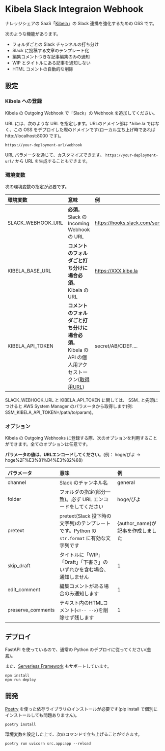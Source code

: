 # Kibela Slack Integraion Webhook

ナレッジシェアの SaaS「[Kibela](https://kibe.la/)」の Slack 連携を強化するための OSS です。

次のような機能があります。

- フォルダごとの Slack チャンネルの打ち分け
- Slack に投稿する文章のテンプレート化
- 編集コメントつきな記事編集のみの通知
- WIP とタイトルにある記事を通知しない
- HTML コメントの自動的な削除

## 設定

### Kibela への登録

Kibela の Outgoing Webhook で「Slack」の Webhook を追加してください。

URL には、次のような URL を指定します。URLのドメイン部は *.kibe.la ではなく、この OSS をデプロイした際のドメインです(ローカル立ち上げ時であれば http://localhost:8000 です)。

`https://your-deployment-url/webhook`

URL パラメータを通じて、カスタマイズできます。 `https://your-deployment-url/` から URL を生成することもできます。

### 環境変数

次の環境変数の指定が必要です。

|環境変数|意味|例|
|:---|:---|:---|
|SLACK_WEBHOOK_URL|**必須**。Slack の Incoming Webhook の URL|https://hooks.slack.com/services/ABCDEF...|
|KIBELA_BASE_URL|**コメントのフォルダごと打ち分けに場合必須**。Kibela の URL|https://XXX.kibe.la|
|KIBELA_API_TOKEN|**コメントのフォルダごと打ち分けに場合必須**。Kibela の API の個人用アクセストークン([取得用URL](https://my.kibe.la/settings/access_tokens))|secret/AB/CDEF....|

SLACK_WEBHOOK_URL と KIBELA_API_TOKEN に関しては、 SSM_ と先頭につけると AWS System Manager のパラメータから取得します(例: SSM_KIBELA_API_TOKEN=/path/to/param)。

### オプション

Kibela の Outgoing Webhooks に登録する際、次のオプションを利用することができます。全てのオプションは任意です。

**パラメータの値は、URLエンコードしてください**。(例： hoge/ぴよ → hoge%2F%E3%81%B4%E3%82%88)

|パラメータ|意味|例|
|:---|:---|:---|
|channel|Slack のチャンネル名|general|
|folder|フォルダの指定(部分一致)。必ず URL エンコードをしてください|hoge/ぴよ|
|pretext|pretext(Slack 投下時の文字列)のテンプレートです。Python の `str.format` に有効な文字列です|{author_name}が記事を作成しました|
|skip_draft|タイトルに「WIP」「Draft」「下書き」のいずれかを含む場合、通知しません|1|
|edit_comment|編集コメントがある場合のみ通知します|1|
|preserve_comments|テキスト内のHTMLコメント(`<!-- -->`)を削除せず残します|1|

## デプロイ

FastAPI を使っているので、通常の Python のデプロイに従ってください([参考](https://fastapi.tiangolo.com/deployment/))。

また、[Serverless Framework](https://www.serverless.com/) もサポートしています。

```
npm install
npm run deploy
```

## 開発

[Poetry](https://python-poetry.org/) を使った依存ライブラリのインストールが必要です(pip install で個別にインストールしても問題ありません)。

```
poetry install
```

環境変数を設定した上で、次のコマンドで立ち上げることができます。

```
poetry run uvicorn src.app:app --reload    
```
